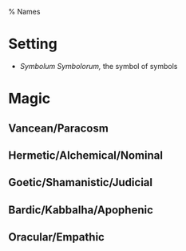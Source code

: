 % Names

# Setting

- _Symbolum Symbolorum,_ the symbol of symbols

# Magic

## Vancean/Paracosm

## Hermetic/Alchemical/Nominal

## Goetic/Shamanistic/Judicial

## Bardic/Kabbalha/Apophenic

## Oracular/Empathic

